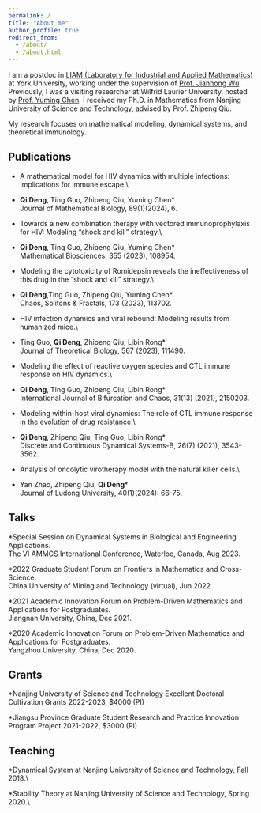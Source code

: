 ```yaml
---
permalink: /
title: "About me"
author_profile: true
redirect_from: 
  - /about/
  - /about.html
---
```

I am a postdoc in [LIAM (Laboratory for Industrial and Applied Mathematics)](https://liam.lab.yorku.ca/) at York University, working under the supervision of [Prof. Jianhong Wu](https://scholar.google.ca/citations?user=Ox-xAuIAAAAJ&hl=en). Previously, I was a visiting researcher at Wilfrid Laurier University, hosted by [Prof. Yuming Chen](https://www.wlu.ca/academics/faculties/faculty-of-science/faculty-profiles/yuming-chen/index.html). I received my Ph.D. in Mathematics from Nanjing University
of Science and Technology, advised by Prof. Zhipeng Qiu. 

My research focuses on mathematical modeling, dynamical systems, and theoretical immunology.

Publications
---
* A mathematical model for HIV dynamics with multiple infections: Implications for immune escape.\
* __Qi Deng__, Ting Guo, Zhipeng Qiu, Yuming Chen*\
Journal of Mathematical Biology, 89(1)(2024), 6. 

* Towards a new combination therapy with vectored immunoprophylaxis for HIV: Modeling “shock and kill” strategy.\
* __Qi Deng__, Ting Guo, Zhipeng Qiu, Yuming Chen*\
Mathematical Biosciences, 355 (2023), 108954.

* Modeling the cytotoxicity of Romidepsin reveals the ineffectiveness of this drug in the “shock and kill” strategy.\
* __Qi Deng__,Ting Guo, Zhipeng Qiu, Yuming Chen*\
Chaos, Solitons & Fractals, 173 (2023), 113702.

* HIV infection dynamics and viral rebound: Modeling results from humanized mice.\
* Ting Guo, __Qi Deng__, Zhipeng Qiu, Libin Rong*\
Journal of Theoretical Biology, 567 (2023), 111490.

* Modeling the effect of reactive oxygen species and CTL immune response on HIV dynamics.\
* __Qi Deng__, Ting Guo, Zhipeng Qiu, Libin Rong*\
International Journal of Bifurcation and Chaos, 31(13) (2021), 2150203.

* Modeling within-host viral dynamics: The role of CTL immune response in the evolution of drug resistance.\
* __Qi Deng__, Zhipeng Qiu, Ting Guo, Libin Rong*\
Discrete and Continuous Dynamical Systems-B, 26(7) (2021), 3543-3562. 

* Analysis of oncolytic virotherapy model with the natural killer cells.\
* Yan Zhao, Zhipeng Qiu, __Qi Deng__*\
Journal of Ludong University, 40(1)(2024): 66-75. 

Talks
---
*Special Session on Dynamical Systems in Biological and Engineering Applications.\
The VI AMMCS International Conference, Waterloo, Canada, Aug 2023. 

*2022 Graduate Student Forum on Frontiers in Mathematics and Cross-Science.\
China University of Mining and Technology (virtual), Jun 2022.  

*2021 Academic Innovation Forum on Problem-Driven Mathematics and Applications for Postgraduates.\
Jiangnan University, China, Dec 2021. 

*2020 Academic Innovation Forum on Problem-Driven Mathematics and Applications for Postgraduates.\
Yangzhou University, China, Dec 2020. 

Grants
---
*Nanjing University of Science and Technology Excellent Doctoral Cultivation Grants
2022-2023, $4000 (PI) 

*Jiangsu Province Graduate Student Research and Practice Innovation Program Project
2021-2022, $3000 (PI) 

Teaching
---
*Dynamical System at Nanjing University of Science and Technology, Fall 2018.\

*Stability Theory at Nanjing University of Science and Technology, Spring 2020.\
